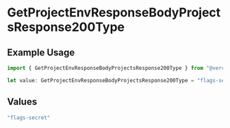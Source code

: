 # GetProjectEnvResponseBodyProjectsResponse200Type

## Example Usage

```typescript
import { GetProjectEnvResponseBodyProjectsResponse200Type } from "@vercel/sdk/models/operations/getprojectenv.js";

let value: GetProjectEnvResponseBodyProjectsResponse200Type = "flags-secret";
```

## Values

```typescript
"flags-secret"
```